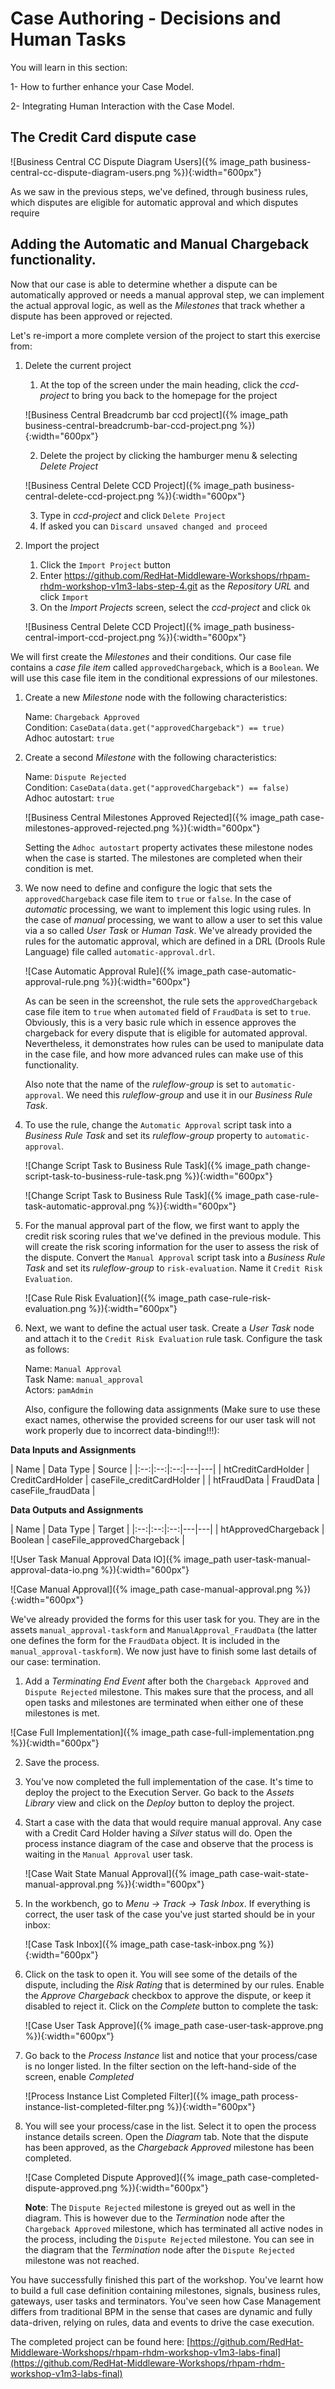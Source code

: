 # Case Authoring - Decisions and Human Tasks

You will learn in this section:

1- How to further enhance your Case Model.

2- Integrating Human Interaction with the Case Model.

## The Credit Card dispute case


![Business Central CC Dispute Diagram Users]({% image_path business-central-cc-dispute-diagram-users.png %}){:width="600px"}

As we saw in the previous steps, we've defined, through business rules, which disputes are eligible for automatic approval and which disputes require


## Adding the Automatic and Manual Chargeback functionality.

Now that our case is able to determine whether a dispute can be automatically approved or needs a manual approval step, we can implement the actual approval logic, as well as the _Milestones_ that track whether a dispute has been approved or rejected.

Let's re-import a more complete version of the project to start this exercise from:

1. Delete the current project

    1. At the top of the screen under the main heading, click the _ccd-project_ to bring you back to the homepage for the project

    ![Business Central Breadcrumb bar ccd project]({% image_path business-central-breadcrumb-bar-ccd-project.png %}){:width="600px"}

    2. Delete the project by clicking the hamburger menu & selecting _Delete Project_

    ![Business Central Delete CCD Project]({% image_path business-central-delete-ccd-project.png %}){:width="600px"}

    3. Type in _ccd-project_ and click `Delete Project`
    4. If asked you can `Discard unsaved changed and proceed`

2. Import the project
    1. Click the `Import Project` button
    2. Enter https://github.com/RedHat-Middleware-Workshops/rhpam-rhdm-workshop-v1m3-labs-step-4.git as the _Repository URL_ and click `Import`
    3. On the _Import Projects_ screen, select the _ccd-project_ and click `Ok`

    ![Business Central Delete CCD Project]({% image_path business-central-import-ccd-project.png %}){:width="600px"}

We will first create the _Milestones_ and their conditions. Our case file contains a _case file item_ called `approvedChargeback`, which is a `Boolean`. We will use this case file item in the conditional expressions of our milestones.

1. Create a new _Milestone_ node with the following characteristics:

    Name: `Chargeback Approved`  
    Condition: `CaseData(data.get("approvedChargeback") == true)`  
    Adhoc autostart: `true`

2. Create a second _Milestone_ with the following characteristics:

    Name: `Dispute Rejected`  
    Condition: `CaseData(data.get("approvedChargeback") == false)`  
    Adhoc autostart: `true`

      ![Business Central Milestones Approved Rejected]({% image_path case-milestones-approved-rejected.png %}){:width="600px"}

    Setting the `Adhoc autostart` property activates these milestone nodes when the case is started. The milestones are completed when their condition is met.

3. We now need to define and configure the logic that sets the `approvedChargeback` case file item to `true` or `false`. In the case of _automatic_ processing, we want to implement this logic using rules. In the case of _manual_ processing, we want to allow a user to set this value via a so called _User Task_ or _Human Task_. We've already provided the rules for the automatic approval, which are defined in a DRL (Drools Rule Language) file called `automatic-approval.drl`.

    ![Case Automatic Approval Rule]({% image_path case-automatic-approval-rule.png %}){:width="600px"}

    As can be seen in the screenshot, the rule sets the `approvedChargeback` case file item to `true` when `automated` field of `FraudData` is set to `true`. Obviously, this is a very basic rule which in essence approves the chargeback for every dispute that is eligible for automated approval. Nevertheless, it demonstrates how rules can be used to manipulate data in the case file, and how more advanced rules can make use of this functionality.

    Also note that the name of the _ruleflow-group_ is set to `automatic-approval`. We need this _ruleflow-group_ and use it in our _Business Rule Task_.

4. To use the rule, change the `Automatic Approval` script task into a _Business Rule Task_ and set its _ruleflow-group_ property to `automatic-approval`.

    ![Change Script Task to Business Rule Task]({% image_path change-script-task-to-business-rule-task.png %}){:width="600px"}

    ![Change Script Task to Business Rule Task]({% image_path case-rule-task-automatic-approval.png %}){:width="600px"}

5. For the manual approval part of the flow, we first want to apply the credit risk scoring rules that we've defined in the previous module. This will create the risk scoring information for the user to assess the risk of the dispute. Convert the `Manual Approval` script task into a _Business Rule Task_ and set its _ruleflow-group_ to `risk-evaluation`. Name it `Credit Risk Evaluation`.

    ![Case Rule Risk Evaluation]({% image_path case-rule-risk-evaluation.png %}){:width="600px"}

6. Next, we want to define the actual user task. Create a _User Task_ node and attach it to the `Credit Risk Evaluation` rule task. Configure the task as follows:

    Name: `Manual Approval`  
    Task Name: `manual_approval`  
    Actors: `pamAdmin`  

    Also, configure the following data assignments (Make sure to use these exact names, otherwise the provided screens for our user task will not work properly due to incorrect data-binding!!!):

**Data Inputs and Assignments**

| Name  | Data Type | Source |
|:--:|:--:|:--:|---|---|
| htCreditCardHolder | CreditCardHolder | caseFile_creditCardHolder |
| htFraudData | FraudData | caseFile_fraudData |

**Data Outputs and Assignments**

| Name  | Data Type | Target |
|:--:|:--:|:--:|---|---|
| htApprovedChargeback | Boolean | caseFile_approvedChargeback |     

![User Task Manual Approval Data IO]({% image_path user-task-manual-approval-data-io.png %}){:width="600px"}

![Case Manual Approval]({% image_path case-manual-approval.png %}){:width="600px"}

We've already provided the forms for this user task for you. They are in the assets `manual_approval-taskform` and `ManualApproval_FraudData` (the latter one defines the form for the `FraudData` object. It is included in the `manual_approval-taskform`). We now just have to finish some last details of our case: termination.

1. Add a _Terminating End Event_ after both the `Chargeback Approved` and `Dispute Rejected` milestone. This makes sure that the process, and all open tasks and milestones are terminated when either one of these milestones is met.

![Case Full Implementation]({% image_path case-full-implementation.png %}){:width="600px"}

2. Save the process.

3. You've now completed the full implementation of the case. It's time to deploy the project to the Execution Server. Go back to the _Assets Library_ view and click on the _Deploy_ button to deploy the project.

4. Start a case with the data that would require manual approval. Any case with a Credit Card Holder having a _Silver_ status will do. Open the process instance diagram of the case and observe that the process is waiting in the `Manual Approval` user task.

    ![Case Wait State Manual Approval]({% image_path case-wait-state-manual-approval.png %}){:width="600px"}

5. In the workbench, go to _Menu -> Track -> Task Inbox_. If everything is correct, the user task of the case you've just started should be in your inbox:

    ![Case Task Inbox]({% image_path case-task-inbox.png %}){:width="600px"}

6. Click on the task to open it. You will see some of the details of the dispute, including the _Risk Rating_ that is determined by our rules. Enable the _Approve Chargeback_ checkbox to approve the dispute, or keep it disabled to reject it. Click on the _Complete_ button to complete the task:

    ![Case User Task Approve]({% image_path case-user-task-approve.png %}){:width="600px"}

7. Go back to the _Process Instance_ list and notice that your process/case is no longer listed. In the filter section on the left-hand-side of the screen, enable _Completed_

    ![Process Instance List Completed Filter]({% image_path process-instance-list-completed-filter.png %}){:width="600px"}

8. You will see your process/case in the list. Select it to open the process instance details screen. Open the _Diagram_ tab. Note that the dispute has been approved, as the _Chargeback Approved_ milestone has been completed.

    ![Case Completed Dispute Approved]({% image_path case-completed-dispute-approved.png %}){:width="600px"}

    **Note**: The `Dispute Rejected` milestone is greyed out as well in the diagram. This is however due to the _Termination_ node after the `Chargeback Approved` milestone, which has terminated all active nodes in the process, including the `Dispute Rejected` milestone. You can see in the diagram that the _Termination_ node after the `Dispute Rejected` milestone was not reached.


You have successfully finished this part of the workshop. You've learnt how to build a full case definition containing milestones, signals, business rules, gateways, user tasks and terminators. You've seen how Case Management differs from traditional BPM in the sense that cases are dynamic and fully data-driven, relying on rules, data and events to drive the case execution.

The completed project can be found here: [https://github.com/RedHat-Middleware-Workshops/rhpam-rhdm-workshop-v1m3-labs-final](https://github.com/RedHat-Middleware-Workshops/rhpam-rhdm-workshop-v1m3-labs-final)
